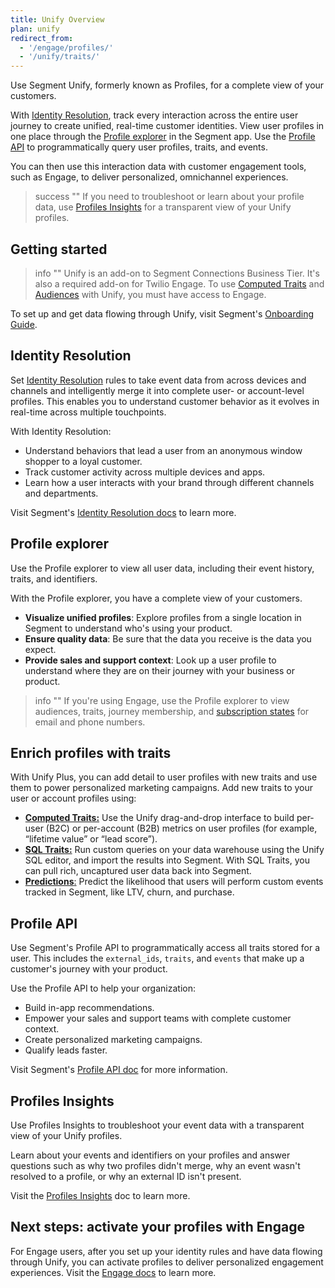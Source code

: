 ```yaml
---
title: Unify Overview
plan: unify
redirect_from:
  - '/engage/profiles/'
  - '/unify/traits/'
---
```


Use Segment Unify, formerly known as Profiles, for a complete view of your customers.

With [Identity Resolution](#identity-resolution), track every interaction across the entire user journey to create unified, real-time customer identities. View user profiles in one place through the [Profile explorer](#profile-explorer) in the Segment app. Use the [Profile API](#profile-api) to programmatically query user profiles, traits, and events. 

You can then use this interaction data with customer engagement tools, such as Engage, to deliver personalized, omnichannel experiences.

> success ""
> If you need to troubleshoot or learn about your profile data, use [Profiles Insights](/docs/unify/insights/) for a transparent view of your Unify profiles. 


## Getting started

> info ""
> Unify is an add-on to Segment Connections Business Tier. It's also a required add-on for Twilio Engage.
> To use [Computed Traits](/docs/engage/audiences/computed-traits/) and [Audiences](/docs/engage/audiences/) with Unify, you must have access to Engage.

To set up and get data flowing through Unify, visit Segment's [Onboarding Guide](/docs/unify/quickstart).

## Identity Resolution

Set [Identity Resolution](/docs/unify/identity-resolution/identity-resolution-settings/#identity-resolution-rules) rules to take event data from across devices and channels and intelligently merge it into complete user- or account-level profiles. This enables you to understand customer behavior as it evolves in real-time across multiple touchpoints.

With Identity Resolution:

- Understand behaviors that lead a user from an anonymous window shopper to a loyal customer.
- Track customer activity across multiple devices and apps.
- Learn how a user interacts with your brand through different channels and departments.

Visit Segment's [Identity Resolution docs](/docs/unify/identity-resolution/) to learn more.

## Profile explorer

Use the Profile explorer to view all user data, including their event history, traits, and identifiers.

With the Profile explorer, you have a complete view of your customers.

- **Visualize unified profiles**: Explore profiles from a single location in Segment to understand who's using your product.
- **Ensure quality data**: Be sure that the data you receive is the data you expect.
- **Provide sales and support context**: Look up a user profile to understand where they are on their journey with your business or product.

> info ""
> If you're using Engage, use the Profile explorer to view audiences, traits, journey membership, and [subscription states](/docs/engage/user-subscriptions/) for email and phone numbers.

## Enrich profiles with traits 

With Unify Plus, you can add detail to user profiles with new traits and use them to power personalized marketing campaigns. Add new traits to your user or account profiles using:

- [**Computed Traits:**](/docs/unify/traits/computed-traits/) Use the Unify drag-and-drop interface to build per-user (B2C) or per-account (B2B) metrics on user profiles (for example, “lifetime value” or “lead score”).
- [**SQL Traits:**](/docs/unify/traits/sql-traits/) Run custom queries on your data warehouse using the Unify SQL editor, and import the results into Segment. With SQL Traits, you can pull rich, uncaptured user data back into Segment.
- [**Predictions**:](/docs/unify/traits/predictions/) Predict the likelihood that users will perform custom events tracked in Segment, like LTV, churn, and purchase.

## Profile API

Use Segment's Profile API to programmatically access all traits stored for a user. This includes the `external_ids`, `traits`, and `events` that make up a customer's journey with your product.

Use the Profile API to help your organization:

- Build in-app recommendations.
- Empower your sales and support teams with complete customer context.
- Create personalized marketing campaigns.
- Qualify leads faster.

Visit Segment's [Profile API doc](/docs/unify/profile-api/) for more information.

## Profiles Insights

Use Profiles Insights to troubleshoot your event data with a transparent view of your Unify profiles. 

Learn about your events and identifiers on your profiles and answer questions such as why two profiles didn't merge, why an event wasn't resolved to a profile, or why an external ID isn't present.

Visit the [Profiles Insights](/docs/unify/insights/) doc to learn more. 

## Next steps: activate your profiles with Engage

For Engage users, after you set up your identity rules and have data flowing through Unify, you can activate profiles to deliver personalized engagement experiences. Visit the [Engage docs](/docs/engage/) to learn more.
